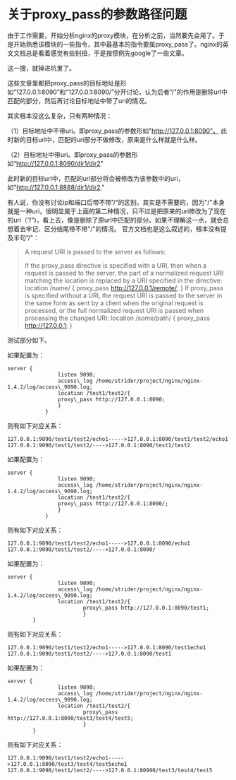# 关于proxy_pass的参数路径问题

由于工作需要，开始分析nginx的proxy模块，在分析之前，当然要先会用了。于是开始熟悉该模块的一些指令，其中最基本的指令要属proxy\_pass了。nginx的英文文档总是看着感觉有些别扭，于是按惯例先google了一些文章。

这一搜，就掉进坑里了。

这些文章里都把proxy\_pass的目标地址是形如“127.0.0.1:8090”和“127.0.0.1:8090/”分开讨论，认为后者“/"的作用是删除url中匹配的部分，然后再讨论目标地址中带了uri的情况。

其实根本没这么复杂，只有两种情况：

（1）目标地址中不带uri。即proxy\_pass的参数形如"http://127.0.0.1:8090"。
此时新的目标url中，匹配的uri部分不做修改，原来是什么样就是什么样。

（2）目标地址中带uri。即proxy\_pass的参数形如“http://127.0.0.1:8090/dir1/dir2"

此时新的目标url中，匹配的uri部分将会被修改为该参数中的uri，如"http://127.0.0.1:8888/dir1/dir2."

有人说，你没有讨论ip和端口后带不带”/“的区别。其实是不需要的，因为"/"本身就是一种uri，很明显属于上面的第二种情况，只不过是把原来的uri修改为了现在的uri（”/")，看上去，像是删除了原url中匹配的部分。如果不理解这一点，就会总想着去牢记、区分结尾带不带"/"的情况。
官方文档也是这么叙述的，根本没有提及半句“/"：

>A request URI is passed to the server as follows:
>
>If the proxy\_pass directive is specified with a URI, then when a request is passed to the server, the part of a normalized request URI matching the location is replaced by a URI specified in the directive:
location /name/ {
    proxy\_pass http://127.0.0.1/remote/;
}
If proxy\_pass is specified without a URI, the request URI is passed to the server in the same form as sent by a client when the original request is processed, or the full normalized request URI is passed when processing the changed URI:
location /some/path/ {
    proxy\_pass http://127.0.0.1;
}

测试部分如下。

如果配置为：
```
server {
                listen 9090;
                access\_log /home/strider/project/nginx/nginx-1.4.2/log/access\_9090.log;
                location /test1/test2/{
                proxy\_pass http://127.0.0.1:8090;
                }   
            }   
```
则有如下对应关系：
```
127.0.0.1:9090/test1/test2/echo1----->127.0.0.1:8090/test1/test2/echo1
127.0.0.1:9090/test1/test2/---->127.0.0.1:8090/test1/test2
```
如果配置为：
```
server {
                listen 9090;
                access\_log /home/strider/project/nginx/nginx-1.4.2/log/access\_9090.log;
                location /test1/test2/{
                proxy\_pass http://127.0.0.1:8090/;
                }   
            }   
```
则有如下对应关系：
```
127.0.0.1:9090/test1/test2/echo1----->127.0.0.1:8090/echo1
127.0.0.1:9090/test1/test2/---->127.0.0.1:8090/
```

如果配置为：
```
server {
                listen 9090;
                access\_log /home/strider/project/nginx/nginx-1.4.2/log/access\_9090.log;
                location /test1/test2/{
                        proxy\_pass http://127.0.0.1:8090/test1;
                        }   
        }  
```
则有如下对应关系：
```
127.0.0.1:9090/test1/test2/echo1----->127.0.0.1:8090/test1echo1
127.0.0.1:9090/test1/test2/---->127.0.0.1:8090/test1
```
如果配置为：
```
server {
                listen 9090;
                access\_log /home/strider/project/nginx/nginx-1.4.2/log/access\_9090.log;
                location /test1/test2/{
                        proxy\_pass http://127.0.0.1:8090/test3/test4/test5;
                        }   
        }   
```
则有如下对应关系：
```
127.0.0.1:9090/test1/test2/echo1----->127.0.0.1:8090/test3/test4/test5echo1
127.0.0.1:9090/test1/test2/---->127.0.0.1:80990/test3/test4/test5
```
